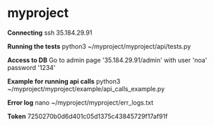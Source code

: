 # myproject

**Connecting** ssh 35.184.29.91

**Running the tests** python3 ~/myproject/myproject/api/tests.py

**Access to DB** Go to admin page '35.184.29.91/admin' with user 'noa' password '1234'

**Example for running api calls** python3 ~/myproject/myproject/example/api_calls_example.py

**Error log** nano ~/myproject/myproject/err_logs.txt

**Token** 7250270b0d6d401c05d1375c43845729f17af91f

